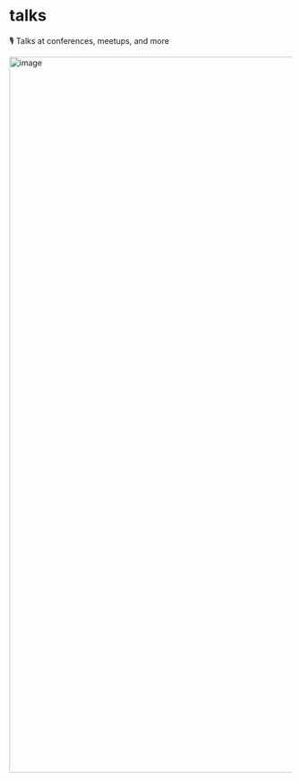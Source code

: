 # talks
🎙️ Talks at conferences, meetups, and more

<img width="3808" height="1280" alt="image" src="https://github.com/user-attachments/assets/89d0205e-cd45-460a-9859-af88657914fa" />
